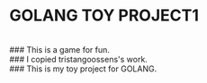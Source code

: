 # GOLANG TOY PROJECT1
<br/>
### This is a game for fun.<br/>
### I copied tristangoossens's work.<br/>
### This is my toy project for GOLANG.
